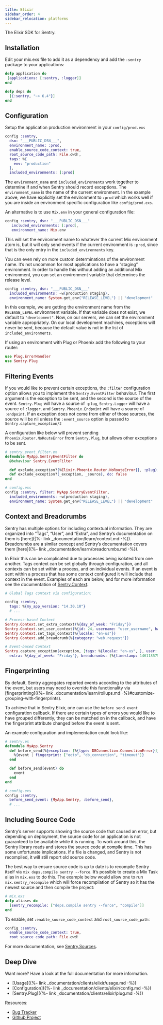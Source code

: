 ```yaml
---
title: Elixir
sidebar_order: 4
sidebar_relocation: platforms
---
```


The Elixir SDK for Sentry.

<!-- WIZARD -->
## Installation

Edit your mix.exs file to add it as a dependency and add the `:sentry` package to your applications:

```elixir
defp application do
 [applications: [:sentry, :logger]]
end

defp deps do
  [{:sentry, "~> 6.4"}]
end
```

## Configuration

Setup the application production environment in your `config/prod.exs`

```elixir
config :sentry,
  dsn: "___PUBLIC_DSN___",
  environment_name: :prod,
  enable_source_code_context: true,
  root_source_code_path: File.cwd!,
  tags: %{
    env: "production"
  },
  included_environments: [:prod]
```

The `environment_name` and `included_environments` work together to determine if and when Sentry should record exceptions. The `environment_name` is the name of the current environment. In the example above, we have explicitly set the environment to `:prod` which works well if you are inside an environment specific configuration like `config/prod.exs`.

An alternative is to use `Mix.env` in your general configuration file:

```elixir
config :sentry, dsn: "___PUBLIC_DSN___"
   included_environments: [:prod],
   environment_name: Mix.env
```

This will set the environment name to whatever the current Mix environment atom is, but it will only send events if the current environment is `:prod`, since that is the only entry in the `included_environments` key.

You can even rely on more custom determinations of the environment name. It’s not uncommon for most applications to have a “staging” environment. In order to handle this without adding an additional Mix environment, you can set an environment variable that determines the release level.

```elixir
config :sentry, dsn: "___PUBLIC_DSN___"
  included_environments: ~w(production staging),
  environment_name: System.get_env("RELEASE_LEVEL") || "development"
```

In this example, we are getting the environment name from the `RELEASE_LEVEL` environment variable. If that variable does not exist, we default to `"development"`. Now, on our servers, we can set the environment variable appropriately. On our local development machines, exceptions will never be sent, because the default value is not in the list of `included_environments`.

If using an environment with Plug or Phoenix add the following to your router:

```elixir
use Plug.ErrorHandler
use Sentry.Plug
```
<!-- ENDWIZARD -->

## Filtering Events

If you would like to prevent certain exceptions, the `:filter` configuration option allows you to implement the `Sentry.EventFilter` behaviour. The first argument is the exception to be sent, and the second is the source of the event. `Sentry.Plug` will have a source of `:plug`, `Sentry.Logger` will have a source of `:logger`, and `Sentry.Phoenix.Endpoint` will have a source of `:endpoint`. If an exception does not come from either of those sources, the source will be nil unless the `:event_source` option is passed to `Sentry.capture_exception/2`

A configuration like below will prevent sending `Phoenix.Router.NoRouteError` from `Sentry.Plug`, but allows other exceptions to be sent.

```elixir
# sentry_event_filter.ex
defmodule MyApp.SentryEventFilter do
  @behaviour Sentry.EventFilter

  def exclude_exception?(%Elixir.Phoenix.Router.NoRouteError{}, :plug), do: true
  def exclude_exception?(_exception, _source), do: false
end

# config.exs
config :sentry, filter: MyApp.SentryEventFilter,
  included_environments: ~w(production staging),
  environment_name: System.get_env("RELEASE_LEVEL") || "development"
```

## Context and Breadcrumbs

Sentry has multiple options for including contextual information. They are organized into “Tags”, “User”, and “Extra”, and Sentry’s documentation on them is [here]({%- link _documentation/learn/context.md -%}). Breadcrumbs are a similar concept and Sentry’s documentation covers them [here]({%- link _documentation/learn/breadcrumbs.md -%}).

In Elixir this can be complicated due to processes being isolated from one another. Tags context can be set globally through configuration, and all contexts can be set within a process, and on individual events. If an event is sent within a process that has some context configured it will include that context in the event. Examples of each are below, and for more information see the documentation of [Sentry.Context](https://hexdocs.pm/sentry/Sentry.html#module-filtering-exceptions).

```elixir
# Global Tags context via configuration:

config :sentry,
  tags: %{my_app_version: "14.30.10"}
  # ...

# Process-based Context
Sentry.Context.set_extra_context(%{day_of_week: "Friday"})
Sentry.Context.set_user_context(%{id: 24, username: "user_username", has_subscription: true})
Sentry.Context.set_tags_context(%{locale: "en-us"})
Sentry.Context.add_breadcrumb(%{category: "web.request"})

# Event-based Context
Sentry.capture_exception(exception, [tags: %{locale: "en-us", }, user: %{id: 34},
  extra: %{day_of_week: "Friday"}, breadcrumbs: [%{timestamp: 1461185753845, category: "web.request"}]]
```

## Fingerprinting

By default, Sentry aggregates reported events according to the attributes of the event, but users may need to override this functionality via [fingerprinting]({%- link _documentation/learn/rollups.md -%}#customize-grouping-with-fingerprints).

To achieve that in Sentry Elixir, one can use the `before_send_event` configuration callback. If there are certain types of errors you would like to have grouped differently, they can be matched on in the callback, and have the fingerprint attribute changed before the event is sent.

An example configuration and implementation could look like:

```elixir
# sentry.ex
defmodule MyApp.Sentry
  def before_send(%{exception: [%{type: DBConnection.ConnectionError}]} = event) do
    %{event | fingerprint: ["ecto", "db_connection", "timeout"]}
  end

  def before_send(event) do
    event
  end
end

# config.exs
config :sentry,
  before_send_event: {MyApp.Sentry, :before_send},
  # ...
```

## Including Source Code

Sentry’s server supports showing the source code that caused an error, but depending on deployment, the source code for an application is not guaranteed to be available while it is running. To work around this, the Sentry library reads and stores the source code at compile time. This has some unfortunate implications. If a file is changed, and Sentry is not recompiled, it will still report old source code.

The best way to ensure source code is up to date is to recompile Sentry itself via `mix deps.compile sentry --force`. It’s possible to create a Mix Task alias in `mix.exs` to do this. The example below would allow one to run `mix.sentry_recompile` which will force recompilation of Sentry so it has the newest source and then compile the project:

```elixir
# mix.exs
defp aliases do
  [sentry_recompile: ["deps.compile sentry --force", "compile"]]
end
```

To enable, set `:enable_source_code_context` and `root_source_code_path`:

```elixir
config :sentry,
  enable_source_code_context: true,
  root_source_code_path: File.cwd!
```

For more documentation, see [Sentry.Sources](https://hexdocs.pm/sentry/Sentry.Sources.html).

## Deep Dive

Want more? Have a look at the full documentation for more information.

-   [Usage]({%- link _documentation/clients/elixir/usage.md -%})
-   [Configuration]({%- link _documentation/clients/elixir/config.md -%})
-   [Sentry.Plug]({%- link _documentation/clients/elixir/plug.md -%})

Resources:

-   [Bug Tracker](http://github.com/getsentry/sentry-elixir/issues)
-   [Github Project](http://github.com/getsentry/sentry-elixir)
